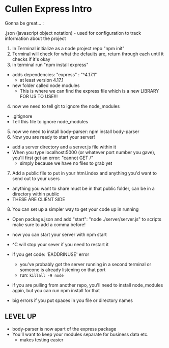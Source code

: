 # Cullen Express Intro

Gonna be great... :

.json (javascript object notation) - used for configuration to track information about the project

1. In Terminal initialize as a node project repo "npm init"
2. Terminal will check for what the defaults are, return through each until it checks if it's okay
3. in terminal run "npm install express"

- adds dependencies: "express" : "^4.17.1"
  - at least version 4.17.1
- new folder called node modules
  - This is where we can find the express file which is a new LIBRARY FOR US TO USE!!!

4. now we need to tell git to ignore the node_modules

- .gitignore
- Tell this file to ignore node_modules

5. now we need to install body-parser: npm install body-parser
6. Now you are ready to start your server!

- add a server directory and a server.js file within it
- When you type localhost:5000 (or whatever port number you gave), you'll first get an error: "cannot GET /"
  - simply because we have no files to grab yet

7. Add a public file to put in your html.index and anything you'd want to send out to your users

- anything you want to share must be in that public folder, can be in a directory within public
- THESE ARE CLIENT SIDE

8. You can set up a simpler way to get your code up in running

- Open package.json and add "start": "node ./server/server.js" to scripts make sure to add a comma before!
- now you can start your server with npm start

- ^C will stop your sever if you need to restart it
- if you get code: 'EADDRINUSE' error
  - you've probably got the server running in a second terminal or someone is already listening on that port
  - run: `killall -9 node`
- if you are pulling from another repo, you'll need to install node_modules again, but you can run npm install for that
- big errors if you put spaces in you file or directory names

## LEVEL UP

- body-parser is now apart of the express package
- You'll want to keep your modules separate for business data etc.
  - makes testing easier

